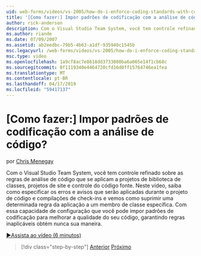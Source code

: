 ```yaml
---
uid: web-forms/videos/vs-2005/how-do-i-enforce-coding-standards-with-code-analysis
title: '[Como fazer:] Impor padrões de codificação com a análise de código? | Microsoft Docs'
author: rick-anderson
description: Com o Visual Studio Team System, você tem controle refinado sobre as regras de análise de código que se aplicam a projetos de biblioteca de classes, projetos de site e co de código fonte...
ms.author: riande
ms.date: 07/09/2007
ms.assetid: ab2eedbc-79b5-4b63-a1df-935940c1545b
msc.legacyurl: /web-forms/videos/vs-2005/how-do-i-enforce-coding-standards-with-code-analysis
msc.type: video
ms.openlocfilehash: 1a9cf8ac7e8618dd3733080ba6a065e14f1cb68c
ms.sourcegitcommit: 0f1119340e4464720cfd16d0ff15764746ea1fea
ms.translationtype: MT
ms.contentlocale: pt-BR
ms.lasthandoff: 04/17/2019
ms.locfileid: "59417137"
---
```

# <a name="how-do-i-enforce-coding-standards-with-code-analysis"></a>[Como fazer:] Impor padrões de codificação com a análise de código?

por [Chris Menegay](https://twitter.com/CMenegay)

Com o Visual Studio Team System, você tem controle refinado sobre as regras de análise de código que se aplicam a projetos de biblioteca de classes, projetos de site e controle do código fonte. Neste vídeo, saiba como especificar os erros e avisos que serão aplicadas durante o projeto de código e compilações de check-ins e vemos como suprimir uma determinada regra da aplicação a um membro de classe específica. Com essa capacidade de configuração que você pode impor padrões de codificação para melhorar a qualidade do seu código, garantindo regras inaplicáveis obtém nunca sua maneira.

[&#9654;Assista ao vídeo (6 minutos)](https://channel9.msdn.com/Blogs/ASP-NET-Site-Videos/how-do-i-enforce-coding-standards-with-code-analysis)

> [!div class="step-by-step"]
> [Anterior](how-do-i-set-up-distributed-load-testing-for-high-volume-tests.md)
> [Próximo](how-do-i-use-generic-tests.md)
